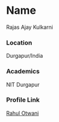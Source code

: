 # Name

Rajas Ajay Kulkarni

### Location

Durgapur/India

### Academics

NIT Durgapur


### Profile Link

[Rahul Otwani](https://github.com/kulkarni-rajas)
